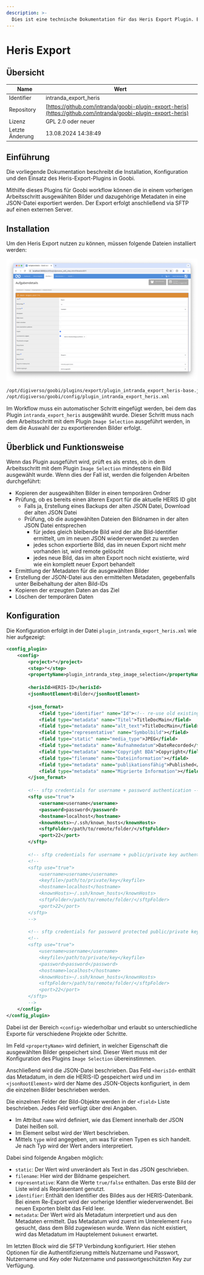 ```yaml
---
description: >-
  Dies ist eine technische Dokumentation für das Heris Export Plugin. Es ermöglicht den Export von ausgewählten Bildern und ihren dazugehörigen Metadaten auf einen SFTP Server.
---
```


# Heris Export

## Übersicht

Name                     | Wert
-------------------------|-----------
Identifier               | intranda_export_heris
Repository               | [https://github.com/intranda/goobi-plugin-export-heris](https://github.com/intranda/goobi-plugin-export-heris)
Lizenz              | GPL 2.0 oder neuer 
Letzte Änderung    | 13.08.2024 14:38:49


## Einführung
Die vorliegende Dokumentation beschreibt die Installation, Konfiguration und den Einsatz des Heris-Export-Plugins in Goobi.

Mithilfe dieses Plugins für Goobi workflow können die in einem vorherigen Arbeitsschritt ausgewählten Bilder und dazugehörige Metadaten in eine JSON-Datei exportiert werden. Der Export erfolgt anschließend via SFTP auf einen externen Server.


## Installation
Um den Heris Export nutzen zu können, müssen folgende Dateien installiert werden:

![Integration des Plugins in den Workflow](images/goobi-plugin-export-heris_screen1_de.png)

```bash
/opt/digiverso/goobi/plugins/export/plugin_intranda_export_heris-base.jar
/opt/digiverso/goobi/config/plugin_intranda_export_heris.xml
```

Im Workflow muss ein automatischer Schritt eingefügt werden, bei dem das Plugin `intranda_export_heris` ausgewählt wurde. Dieser Schritt muss nach dem Arbeitsschritt mit dem Plugin `Image Selection` ausgeführt werden, in dem die Auswahl der zu exportierenden Bilder erfolgt.


## Überblick und Funktionsweise
Wenn das Plugin ausgeführt wird, prüft es als erstes, ob in dem Arbeitsschritt mit dem Plugin `Image Selection` mindestens ein Bild ausgewählt wurde. Wenn dies der Fall ist, werden die folgenden Arbeiten durchgeführt:

* Kopieren der ausgewählten Bilder in einen temporären Ordner
* Prüfung, ob es bereits einen älteren Export für die aktuelle HERIS ID gibt
    * Falls ja, Erstellung eines Backups der alten JSON Datei, Download der alten JSON Datei
    * Prüfung, ob die ausgewählten Dateien den Bildnamen in der alten JSON Datei entsprechen
        * für jedes gleich bleibende Bild wird der alte Bild-Identifier ermittelt, um im neuen JSON wiederverwendet zu werden
        * jedes schon exportierte Bild, das im neuen Export nicht mehr vorhanden ist, wird remote gelöscht
        * jedes neue Bild, das im alten Export noch nicht existierte, wird wie ein komplett neuer Export behandelt
* Ermittlung der Metadaten für die ausgewählten Bilder
* Erstellung der JSON-Datei aus den ermittelten Metadaten, gegebenfalls unter Beibehaltung der alten Bild-IDs
* Kopieren der erzeugten Daten an das Ziel
* Löschen der temporären Daten


## Konfiguration
Die Konfiguration erfolgt in der Datei `plugin_intranda_export_heris.xml` wie hier aufgezeigt:

```xml
<config_plugin>
    <config>
        <project>*</project>
        <step>*</step>
        <propertyName>plugin_intranda_step_image_selection</propertyName>

        <herisId>HERIS-ID</herisId>
        <jsonRootElement>Bilder</jsonRootElement>

        <json_format>
            <field type="identifier" name="Id"><!-- re-use old existing id --></field>
            <field type="metadata" name="Titel">TitleDocMain</field>
            <field type="metadata" name="alt_text">TitleDocMain</field>
            <field type="representative" name="Symbolbild"></field>
            <field type="static" name="media_type">JPEG</field>
            <field type="metadata" name="Aufnahmedatum">DateRecorded</field>
            <field type="metadata" name="Copyright BDA">Copyright</field>
            <field type="filename" name="Dateiinformation"></field>
            <field type="metadata" name="publikationsfähig">Published</field>
            <field type="metadata" name="Migrierte Information"></field>
        </json_format>

        <!-- sftp credentials for username + password authentication -->
        <sftp use="true">
            <username>username</username>
            <password>password</password>
            <hostname>localhost</hostname>
            <knownHosts>~/.ssh/known_hosts</knownHosts>
            <sftpFolder>/path/to/remote/folder/</sftpFolder>
            <port>22</port>
        </sftp>

        <!-- sftp credentials for username + public/private key authentication -->
        <!-- 
        <sftp use="true">
            <username>username</username>
            <keyfile>/path/to/private/key</keyfile>
            <hostname>localhost</hostname>
            <knownHosts>~/.ssh/known_hosts</knownHosts>
            <sftpFolder>/path/to/remote/folder/</sftpFolder>
            <port>22</port>
        </sftp> 
        -->

        <!-- sftp credentials for password protected public/private key authentication -->
        <!-- 
        <sftp use="true">
            <username>username</username>
            <keyfile>/path/to/private/key</keyfile>
            <password>password</password>
            <hostname>localhost</hostname>
            <knownHosts>~/.ssh/known_hosts</knownHosts>
            <sftpFolder>/path/to/remote/folder/</sftpFolder>
            <port>22</port>
        </sftp> 
        -->
    </config>
</config_plugin>
```

Dabei ist der Bereich `<config>` wiederholbar und erlaubt so unterschiedliche Exporte für verschiedene Projekte oder Schritte.

Im Feld `<propertyName>` wird definiert, in welcher Eigenschaft die ausgewählten Bilder gespeichert sind. Dieser Wert muss mit der Konfiguration des Plugins `Image Selection` übereinstimmen.

Anschließend wird die JSON-Datei beschrieben. Das Feld `<herisId>` enthält das Metadatum, in dem die HERIS-ID gespeichert wird und im `<jsonRootElement>` wird der Name des JSON-Objects konfiguriert, in dem die einzelnen Bilder beschrieben werden.

Die einzelnen Felder der Bild-Objekte werden in der `<field>` Liste beschrieben. Jedes Feld verfügt über drei Angaben.
- Im Attribut `name` wird definiert, wie das Element innerhalb der JSON Datei heißen soll.
- Im Element selbst wird der Wert beschrieben.
- Mittels `type` wird angegeben, um was für einen Typen es sich handelt. Je nach Typ wird der Wert anders interpretiert.

Dabei sind folgende Angaben möglich:

- `static`: Der Wert wird unverändert als Text in das JSON geschrieben.
- `filename`: Hier wird der Bildname gespeichert.
- `representative`: Kann die Werte `true/false` enthalten. Das erste Bild der Liste wird als Repräsentant genutzt.
- `identifier`: Enthält den Identifier des Bildes aus der HERIS-Datenbank. Bei einem Re-Export wird der vorherige Identfier wiederverwendet. Bei neuen Exporten bleibt das Feld leer.
- `metadata`: Der Wert wird als Metadatum interpretiert und aus den Metadaten ermittelt. Das Metadatum wird zuerst im Unterelement `Foto` gesucht, dass dem Bild zugewiesen wurde. Wenn das nicht existiert, wird das Metadatum im Hauptelement `Dokument` erwartet.

Im letzten Block wird die SFTP Verbindung konfiguriert. Hier stehen Optionen für die Authentifizierung mittels Nutzername und Passwort, Nutzername und Key oder Nutzername und passwortgeschützten Key zur Verfügung.